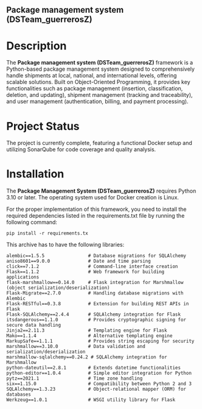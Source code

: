 ## Package management system (DSTeam_guerrerosZ)

# Description 

The **Package management system (DSTeam_guerrerosZ)** framework is a Python-based package management system designed to comprehensively handle shipments at local, national, and international levels, offering scalable solutions. Built on Object-Oriented Programming, it provides key functionalities such as package management (insertion, classification, deletion, and updating), shipment management (tracking and traceability), and user management (authentication, billing, and payment processing).

# Project Status
The project is currently complete, featuring a functional Docker setup and utilizing SonarQube for code coverage and quality analysis.

# Installation  

The **Package Management System (DSTeam_guerrerosZ)** requires Python 3.10 or later. The operating system used for Docker creation is Linux.

For the proper implementation of this framework, you need to install the required dependencies listed in the requirements.txt file by running the following command:

```
pip install -r requirements.tx
```
This archive has to have the following libraries: 

```
alembic==1.5.5                # Database migrations for SQLAlchemy  
aniso8601==9.0.0              # Date and time parsing  
click==7.1.2                  # Command-line interface creation  
Flask==1.1.2                  # Web framework for building applications  
flask-marshmallow==0.14.0     # Flask integration for Marshmallow (object serialization/deserialization)  
Flask-Migrate==2.7.0          # Handling database migrations with Alembic  
Flask-RESTful==0.3.8          # Extension for building REST APIs in Flask  
Flask-SQLAlchemy==2.4.4       # SQLAlchemy integration for Flask  
itsdangerous==1.1.0           # Provides cryptographic signing for secure data handling  
Jinja2==2.11.3                # Templating engine for Flask  
Mako==1.1.4                   # Alternative templating engine  
MarkupSafe==1.1.1             # Provides string escaping for security  
marshmallow==3.10.0           # Data validation and serialization/deserialization  
marshmallow-sqlalchemy==0.24.2 # SQLAlchemy integration for Marshmallow  
python-dateutil==2.8.1        # Extends datetime functionalities  
python-editor==1.0.4          # Simple editor integration for Python  
pytz==2021.1                  # Time zone handling  
six==1.15.0                   # Compatibility between Python 2 and 3  
SQLAlchemy==1.3.23            # Object-relational mapper (ORM) for databases  
Werkzeug==1.0.1               # WSGI utility library for Flask  
```
